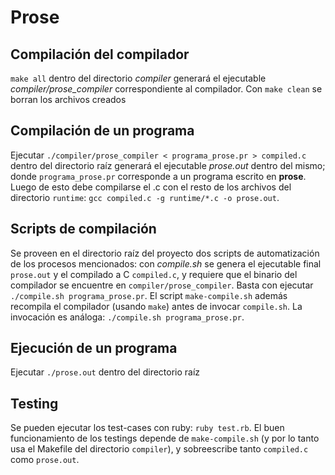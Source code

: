 # Prose

## Compilación del compilador
`make all` dentro del directorio *compiler* generará el ejecutable *compiler/prose_compiler* correspondiente al compilador.
Con `make clean` se borran los archivos creados

## Compilación de un programa
Ejecutar `./compiler/prose_compiler < programa_prose.pr > compiled.c` dentro del directorio raíz generará el ejecutable *prose.out* dentro del mismo; donde `programa_prose.pr` corresponde a un programa escrito en **prose**. Luego de esto debe compilarse el .c con el resto de los archivos del directorio `runtime`:
`gcc compiled.c -g runtime/*.c -o prose.out`.

## Scripts de compilación
Se proveen en el directorio raíz del proyecto dos scripts de automatización de los procesos mencionados: con *compile.sh* se genera el ejecutable final `prose.out` y el compilado a C `compiled.c`, y requiere que el binario del compilador se encuentre en `compiler/prose_compiler`. Basta con ejecutar `./compile.sh programa_prose.pr`. El script `make-compile.sh` además recompila el compilador (usando `make`) antes de invocar `compile.sh`. La invocación es análoga: `./compile.sh programa_prose.pr`.


## Ejecución de un programa
Ejecutar `./prose.out` dentro del directorio raíz


## Testing
Se pueden ejecutar los test-cases con ruby: `ruby test.rb`. El buen funcionamiento de los testings depende de `make-compile.sh` (y por lo tanto usa el Makefile del directorio `compiler`), y sobreescribe tanto `compiled.c` como `prose.out`.